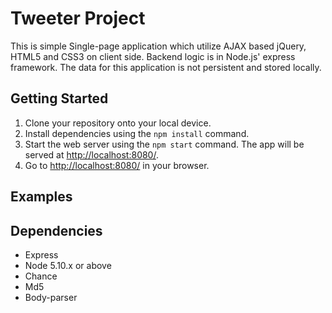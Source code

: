 # Tweeter Project

This is simple Single-page application which utilize AJAX based jQuery, HTML5 and CSS3 on client side. Backend logic is in Node.js' express framework.
The data for this application is not persistent and stored locally. 

## Getting Started

1. Clone your repository onto your local device.
3. Install dependencies using the `npm install` command.
3. Start the web server using the `npm start` command. The app will be served at <http://localhost:8080/>.
4. Go to <http://localhost:8080/> in your browser.

## Examples



## Dependencies

- Express
- Node 5.10.x or above
- Chance
- Md5
- Body-parser
